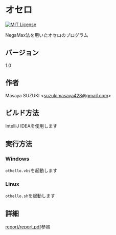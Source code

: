 # オセロ
[![MIT License](https://img.shields.io/badge/license-MIT-blue.svg?style=flat)](LICENSE)

NegaMax法を用いたオセロのプログラム

## バージョン
1.0

## 作者
Masaya SUZUKI <<suzukimasaya428@gmail.com>>

## ビルド方法
IntelliJ IDEAを使用します

## 実行方法
### Windows
`othello.vbs`を起動します

### Linux
`othello.sh`を起動します

## 詳細
[report/report.pdf](report/report.pdf)参照
